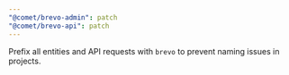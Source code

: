 ```yaml
---
"@comet/brevo-admin": patch
"@comet/brevo-api": patch
---
```


Prefix all entities and API requests with `brevo` to prevent naming issues in projects.
